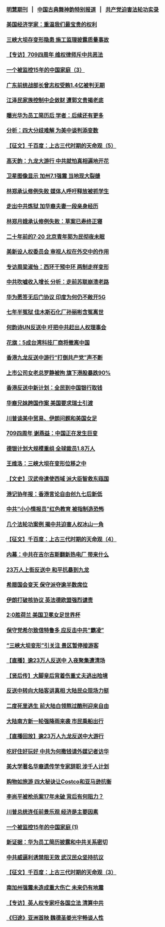 #### [明慧期刊](https://github.com/gfw-breaker/mh-qikan) &nbsp;&nbsp;|&nbsp;&nbsp; [中国古典舞神韵特别报道](https://github.com/gfw-breaker/mh-news/blob/master/shenyun.md?t=07092036) &nbsp;&nbsp;|&nbsp;&nbsp; [共产党迫害法轮功实录](https://github.com/gfw-breaker/mh-news/blob/master/README.md?t=07092036)  

#### [美国经济学家：重温我们最宝贵的权利](../pages/nf4514/n11374224.md?t=07092036) 

#### [三峡大坝存变形隐患 施工监理披露质量事故](../pages/nf4514/n11374259.md?t=07092036) 

#### [【专访】709四周年 维权律师斥中共恶法](../pages/nf4514/n11372961.md?t=07092036) 

#### [一个被监控15年的中国家庭（3）](../pages/nf4514/n11365131.md?t=07092036) 

#### [广东前统战部长曾志权受贿1.4亿被判无期](../pages/nf4514/n11373678.md?t=07092036) 

#### [江泽民家族控制中企敛财 遭郭文贵揭老底](../pages/nf4514/n11372011.md?t=07092036) 

#### [曝光华为员工简历后 学者：后续还有更多](../pages/nf4514/n11373245.md?t=07092036) 

#### [分析：四大分歧难解 为美中谈判添变数](../pages/nf4514/n11372998.md?t=07092036) 

#### [【征文】千百度：上古三代时期的天命观（5）](../pages/nf4514/n11160959.md?t=07092036) 

#### [高天韵：九龙大游行 中共就怕真相遍地开花](../pages/nf4514/n11372655.md?t=07092036) 

#### [卫星图像显示 加州7.1强震 当地现大裂缝](../pages/nf4514/n11372933.md?t=07092036) 

#### [林郑承认修例失败 媒体人呼吁释放被抓学生](../pages/nf4514/n11373257.md?t=07092036) 

#### [走出中共炼狱 加华裔夫妻一段亲身经历](../pages/nf4514/n11372538.md?t=07092036) 

#### [林郑月娥承认修例失败：草案已寿终正寝](../pages/nf4514/n11372907.md?t=07092036) 

#### [二十年前的7·20 北京青年郭为民彻夜未眠](../pages/nf4514/n11354195.md?t=07092036) 

#### [美新设人权委员会 审视人权在外交中的作用](../pages/nf4514/n11372756.md?t=07092036) 

#### [专访周梁淑怡：西环干预中环 两制走样变形](../pages/nf4514/n11372846.md?t=07092036) 

#### [中共吹嘘收入增长 分析：走前苏联崩溃老路](../pages/nf4514/n11372660.md?t=07092036) 

#### [华为愿签无后门协议 印度为何仍不敞开5G](../pages/nf4514/n11372425.md?t=07092036) 

#### [七年半冤狱 佳木斯石化厂孙丽彬含冤离世](../pages/nf4514/n11372569.md?t=07092036) 

#### [何韵诗UN反送中 吁把中共赶出人权理事会](../pages/nf4514/n11372333.md?t=07092036) 

#### [花旗：5成台湾科技厂商将撤离中国](../pages/nf4514/n11372442.md?t=07092036) 

#### [香港九龙反送中游行“打倒共产党”声不断](../pages/nf4514/n11372172.md?t=07092036) 

#### [上市公司女老总罗静被拘 旗下港股暴跌90%](../pages/nf4514/n11372176.md?t=07092036) 

#### [香港反送中新计划：全民到中国银行取钱](../pages/nf4514/n11372291.md?t=07092036) 

#### [华裔兄妹跨国作案 美国要求瑞士引渡](../pages/nf4514/n11372061.md?t=07092036) 

#### [川普谈美中贸易、伊朗问题和美国女足](../pages/nf4514/n11371588.md?t=07092036) 

#### [709四周年 谢燕益：中国正在发生巨变](../pages/nf4514/n11370790.md?t=07092036) 

#### [德银计划大规模重组 全球裁员1.8万人](../pages/nf4514/n11371187.md?t=07092036) 

#### [王维洛：三峡大坝在变形位移之中](../pages/nf4514/n11371354.md?t=07092036) 

#### [【文史】汉武帝遣使西域 派大臣智救东瓯国](../pages/nf4514/n8155039.md?t=07092036) 

#### [港记协年报：香港言论自由创九七后新低](../pages/nf4514/n11370692.md?t=07092036) 

#### [中共“小小情报员”红色教育 被指制造恐怖](../pages/nf4514/n11370581.md?t=07092036) 

#### [几个法轮功案例 揭中共迫害人权冰山一角](../pages/nf4514/n11360892.md?t=07092036) 

#### [【征文】千百度：上古三代时期的天命观（4）](../pages/nf4514/n11147853.md?t=07092036) 

#### [内幕：中共在吉尔吉斯翻新热电厂 带来什么](../pages/nf4514/n11370560.md?t=07092036) 

#### [23万人上街反送中 和平抗暴到九龙](../pages/nf4514/n11370317.md?t=07092036) 

#### [希腊国会变天 保守派夺逾半数席位](../pages/nf4514/n11370413.md?t=07092036) 

#### [伊朗打破核协议 英法德欧盟强烈谴责](../pages/nf4514/n11370112.md?t=07092036) 

#### [2:0胜荷兰 美国卫冕女足世界杯](../pages/nf4514/n11370303.md?t=07092036) 

#### [保守党希尔致信特鲁多 应反击中共“霸凌”](../pages/nf4514/n11370274.md?t=07092036) 

#### [“三峡大坝变形”引关注 景区暂停接游客](../pages/nf4514/n11369986.md?t=07092036) 

#### [【直播】逾23万人反送中 入夜聚集遭清场](../pages/nf4514/n11369475.md?t=07092036) 

#### [【贤后传】大脚皇后背着伤重丈夫逃出险境](../pages/nf4514/n11229726.md?t=07092036) 

#### [反送中转向大陆客讲真相 大陆民众现场力挺](../pages/nf4514/n11369987.md?t=07092036) 

#### [二度死里逃生 前大陆白领熬过酷刑迎来自由](../pages/nf4514/n11368594.md?t=07092036) 

#### [大陆南方新一轮强降雨来袭 市民乘船出行](../pages/nf4514/n11370116.md?t=07092036) 

#### [【直播回放】逾23万人九龙反送中大游行](../pages/nf4514/n11368868.md?t=07092036) 

#### [吃好住好玩好 中共为何撒钱请外媒记者访华](../pages/nf4514/n11365072.md?t=07092036) 

#### [美大学著名华裔遗传学专家辞职 涉千人计划](../pages/nf4514/n11369211.md?t=07092036) 

#### [购物如旅游 四大秘诀让Costco和亚马逊抗衡](../pages/nf4514/n11367284.md?t=07092036) 

#### [李尚平被枪杀案17年未破 背后有何阻力？](../pages/nf4514/n11369094.md?t=07092036) 

#### [川普总统连任前景乐观 经济是主要因素](../pages/nf4514/n11368939.md?t=07092036) 

#### [一个被监控15年的中国家庭 (1)](../pages/nf4514/n11365012.md?t=07092036) 

#### [新证据：华为员工简历披露和中共关系密切](../pages/nf4514/n11368689.md?t=07092036) 

#### [中共威逼利诱禁阻无效 武汉民众坚持抗议](../pages/nf4514/n11368802.md?t=07092036) 

#### [【征文】千百度：上古三代时期的天命观（3）](../pages/nf4514/n11138106.md?t=07092036) 

#### [南加州强震未造成重大伤亡 未来仍有地震](../pages/nf4514/n11368681.md?t=07092036) 

#### [【专访】英人权专家吁各国立法 清算中共](../pages/nf4514/n11367315.md?t=07092036) 

#### [《归途》亚洲首映 魏德圣姜光宇畅谈人性](../pages/nf4514/n11368299.md?t=07092036) 

